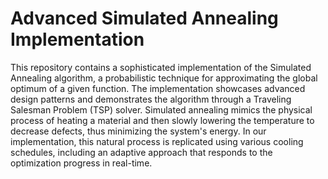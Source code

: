 # Advanced Simulated Annealing Implementation

This repository contains a sophisticated implementation of the Simulated Annealing algorithm, a probabilistic technique for approximating the global optimum of a given function. The implementation showcases advanced design patterns and demonstrates the algorithm through a Traveling Salesman Problem (TSP) solver. Simulated annealing mimics the physical process of heating a material and then slowly lowering the temperature to decrease defects, thus minimizing the system's energy. In our implementation, this natural process is replicated using various cooling schedules, including an adaptive approach that responds to the optimization progress in real-time.